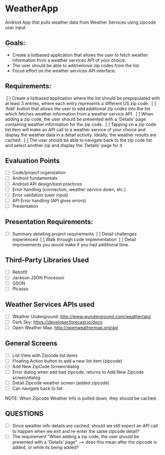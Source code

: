 # WeatherApp
Android App that pulls weather data from Weather Services using zipcode user input

## Goals:
- Create a list­based application that allows the user to fetch weather information from a weather services API of your choice. 
- The user should be able to add/remove zip codes from the list. 
- Focus effort on the weather services API interface.

## Requirements:
­ [ ] Create a list­based application where the list should be pre­populated with at least 3 entries, where each entry represents a different US zip code.
­ [ ] 'Add' button that allows the user to add additional zip codes into the list which fetches weather information from a weather service API.
­ [ ] When adding a zip code, the user should be presented with a 'Details’ page containing weather information for the zip code.
­ [ ] Tapping on a zip code list item will make an API call to a weather service of your choice and display the weather data in a detail activity. Ideally, the weather results are cached.
­ [ ] The user should be able to navigate back to the zip code list and select another zip and display the 'Details' page for it.

## Evaluation Points
- [ ] Code/project organization
- [ ] Android fundamentals
- [ ] Android API design/best practices
- [ ] Error handling (connection, weather service down, etc.)
- [ ] Error validation (user input)
- [ ] API Error handling (API gives errors)
- [ ] Presentation

## Presentation Requirements:
- [ ] Summary detailing project requirements
­ [ ] Detail challenges experienced
­ [ ] Walk through code implementation
­ [ ] Detail improvements you would make if you had additional time.

## Third-Party Libraries Used
- [ ] Retrofit
- [ ] Jackson JSON Processor
- [ ] GSON
- [ ] Picasso

## Weather Services APIs used
- [ ] Weather Underground: http://www.wunderground.com/weather/api/
- [ ] Dark Sky: https://developer.forecast.io/docs
- [ ] Open Weather Map: http://openweathermap.org/api

## General Screens
- [ ] List View with Zipcode list items
- [ ] Floating Action button to add a new list item (zipcode)
- [ ] Add New ZipCode Screen/dialog
- [ ] Error dialog when add bad zipcode, returns to Add New Zipcode screen/dialog
- [ ] Detail Zipcode weather screen (added zipcode)
- [ ] Can navigate back to list 

NOTE: When Zipcode Weather Info is pulled down, they should be cached.

## QUESTIONS
- [ ] Since weather info details are cached, should we still expect an API call to happen when we exit and re-enter the same zipcode detail?
- [ ] The requirement "When adding a zip code, the user should be presented with a 'Details’ page" --> does this mean after the zipcode is added, or while its being added?
